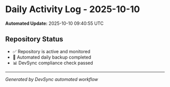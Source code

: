 # Daily Activity Log - 2025-10-10

**Automated Update:** 2025-10-10 09:40:55 UTC

## Repository Status
- ✅ Repository is active and monitored
- 🔄 Automated daily backup completed
- 📊 DevSync compliance check passed

---
*Generated by DevSync automated workflow*

